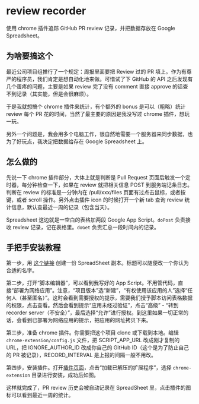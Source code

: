 # review recorder

使用 chrome 插件追踪 GitHub PR review 记录，并把数据存放在 Google Spreadsheet。

## 为啥要搞这个

最近公司项目组推行了一个规定：周报里面要把 Review 过的 PR 填上。作为有尊严的程序员，我们肯定是想自动化地来做。可惜试了下 GitHub 的 API 之后发现有几个蛋疼的问题，主要是如果 review 完了没有 comment 直接 approve 的话查不到记录（其实能，但是会很麻烦）。

于是我就想搞个 chrome 插件来统计，有个额外的 bonus 是可以（粗略）统计 review 每个 PR 花的时间，当然了最主要的原因是我没写过 chrome 插件，想玩一玩。

另外一个问题是，我会用多个电脑工作，很自然地需要一个服务器来同步数据，也为了好玩点，我决定把数据给存在 Google Spreadsheet 上。

## 怎么做的

先说一下 chrome 插件部分，大体上就是判断是 Pull Request 页面后触发一个定时器，每分钟检查一下，如果在 review 就把相关信息 POST 到服务端记条日志。判断在 review 的标准是一分钟内在 /pull/xxx/files 页面有过点击鼠标，或者按键，或者 scroll 操作。另外点击插件 icon 的时候打开一个新 tab 查询 review 统计信息，默认查最近一周的记录（包含当天）。

Spreadsheet 这边就是一空白的表格加两段 Google App Script。`doPost` 负责接收 review 记录，记在表格里。`doGet` 负责汇总一段时间内的记录。

## 手把手安装教程

第一步，用 [这个链接](https://docs.google.com/spreadsheets/d/12w6E9IZsLP58mYbqjE-cOaVtIx--UIocuGM_MihIWdI/copy) 创建一份 SpreadSheet 副本。标题可以随便改一个你认为合适的名字。

第二步，打开“脚本编辑器”，可以看到我写好的 App Script。不用管代码，直接“部署为网络应用”。注意，“项目版本”选“新建”，“有权使用该应用的人”选择“任何人（甚至匿名）”。这时会看到需要授权的提示，需要我们授予脚本访问表格数据的权限，点击查看。然后会看到提示“应用未经过验证”，点击“高级” - “转到 recorder server（不安全）”，最后选择“允许”进行授权。到这里如果一切正常的话，会看到已部署为网络应用的提示，把应用的网址拷贝下来。

第三步，准备 chrome 插件。你需要把这个项目 clone 或下载到本地。编辑 `chrome-extension/config.js` 文件，把 SCRIPT_APP_URL 改成刚才复制的 URL，把 IGNORE_AUTHOR_ID 改成你自己的 GitHub ID（这个是为了防止自己的 PR 被记录），RECORD_INTERVAL 是上报的间隔一般不用改。

第四步，安装插件。打开[插件页面](chrome://extensions/)，点击“加载已解压的扩展程序”，选择 `chrome-extension` 目录进行安装，成功后如图。

这样就完成了，PR review 历史会被自动记录在 SpreadSheet 里，点击插件的图标可以看到最近一周的统计。
